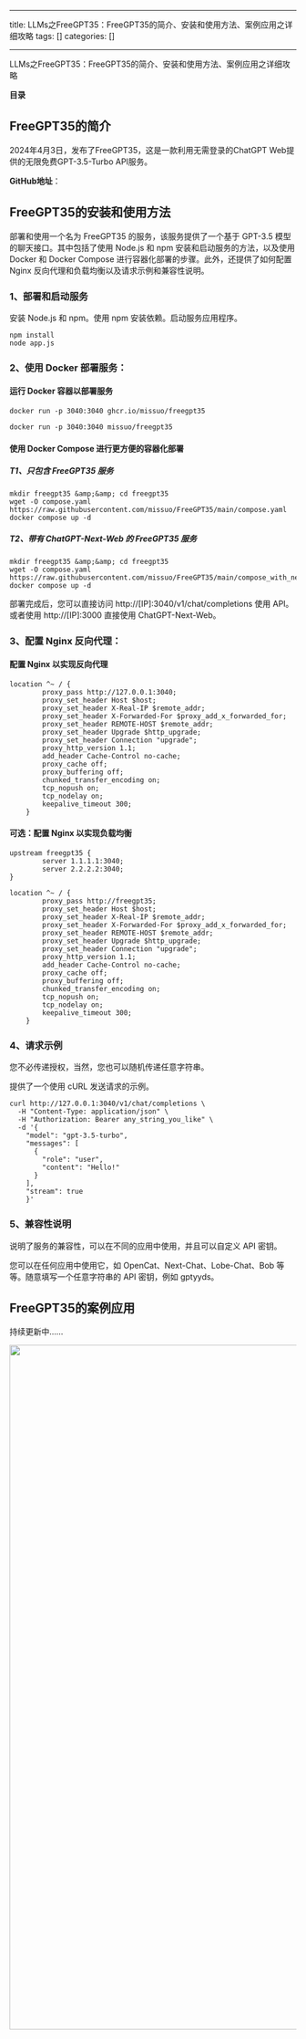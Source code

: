
--- 
title:  LLMs之FreeGPT35：FreeGPT35的简介、安装和使用方法、案例应用之详细攻略 
tags: []
categories: [] 

---
LLMs之FreeGPT35：FreeGPT35的简介、安装和使用方法、案例应用之详细攻略





**目录**





































## **FreeGPT35的简介**

2024年4月3日，发布了FreeGPT35，这是一款利用无需登录的ChatGPT Web提供的无限免费GPT-3.5-Turbo API服务。

**<strong>GitHub地址**</strong>：









## **FreeGPT35的安装和使用方法**

部署和使用一个名为 FreeGPT35 的服务，该服务提供了一个基于 GPT-3.5 模型的聊天接口。其中包括了使用 Node.js 和 npm 安装和启动服务的方法，以及使用 Docker 和 Docker Compose 进行容器化部署的步骤。此外，还提供了如何配置 Nginx 反向代理和负载均衡以及请求示例和兼容性说明。



### **<strong><strong>1、部署和启动服务**</strong></strong>

安装 Node.js 和 npm。使用 npm 安装依赖。启动服务应用程序。

```
npm install
node app.js
```





### **<strong><strong>2、使用 Docker 部署服务：**</strong></strong>

#### **<strong><strong>运行 Docker 容器以部署服务**</strong></strong>

```
docker run -p 3040:3040 ghcr.io/missuo/freegpt35

docker run -p 3040:3040 missuo/freegpt35
```



#### **<strong><strong>使用 Docker Compose 进行更方便的容器化部署**</strong></strong>

##### **<strong><strong>T1、只包含 FreeGPT35 服务**</strong></strong>

```
mkdir freegpt35 &amp;&amp; cd freegpt35
wget -O compose.yaml https://raw.githubusercontent.com/missuo/FreeGPT35/main/compose.yaml
docker compose up -d
```



##### **<strong><strong>T2、带有 ChatGPT-Next-Web 的 FreeGPT35 服务**</strong></strong>

```
mkdir freegpt35 &amp;&amp; cd freegpt35
wget -O compose.yaml https://raw.githubusercontent.com/missuo/FreeGPT35/main/compose_with_next_chat.yaml
docker compose up -d
```



部署完成后，您可以直接访问 http://[IP]:3040/v1/chat/completions 使用 API。或者使用 http://[IP]:3000 直接使用 ChatGPT-Next-Web。





### **<strong><strong>3、配置 Nginx 反向代理：**</strong></strong>

#### **<strong><strong>配置 Nginx 以实现反向代理**</strong></strong>

```
location ^~ / {
        proxy_pass http://127.0.0.1:3040; 
        proxy_set_header Host $host; 
        proxy_set_header X-Real-IP $remote_addr; 
        proxy_set_header X-Forwarded-For $proxy_add_x_forwarded_for; 
        proxy_set_header REMOTE-HOST $remote_addr; 
        proxy_set_header Upgrade $http_upgrade; 
        proxy_set_header Connection "upgrade"; 
        proxy_http_version 1.1; 
        add_header Cache-Control no-cache; 
        proxy_cache off;
        proxy_buffering off;
        chunked_transfer_encoding on;
        tcp_nopush on;
        tcp_nodelay on;
        keepalive_timeout 300;
    }
```



#### **<strong><strong>可选：配置 Nginx 以实现负载均衡**</strong></strong>

```
upstream freegpt35 {
        server 1.1.1.1:3040;
        server 2.2.2.2:3040;
}

location ^~ / {
        proxy_pass http://freegpt35; 
        proxy_set_header Host $host; 
        proxy_set_header X-Real-IP $remote_addr; 
        proxy_set_header X-Forwarded-For $proxy_add_x_forwarded_for; 
        proxy_set_header REMOTE-HOST $remote_addr; 
        proxy_set_header Upgrade $http_upgrade; 
        proxy_set_header Connection "upgrade"; 
        proxy_http_version 1.1; 
        add_header Cache-Control no-cache; 
        proxy_cache off;
        proxy_buffering off;
        chunked_transfer_encoding on;
        tcp_nopush on;
        tcp_nodelay on;
        keepalive_timeout 300;
    }
```





### **<strong><strong>4、请求示例**</strong></strong>

您不必传递授权，当然，您也可以随机传递任意字符串。

提供了一个使用 cURL 发送请求的示例。

```
curl http://127.0.0.1:3040/v1/chat/completions \
  -H "Content-Type: application/json" \
  -H "Authorization: Bearer any_string_you_like" \
  -d '{
    "model": "gpt-3.5-turbo",
    "messages": [
      {
        "role": "user",
        "content": "Hello!"
      }
    ],
    "stream": true
    }'
```





### **<strong><strong>5、兼容性说明**</strong></strong>

说明了服务的兼容性，可以在不同的应用中使用，并且可以自定义 API 密钥。

您可以在任何应用中使用它，如 OpenCat、Next-Chat、Lobe-Chat、Bob 等等。随意填写一个任意字符串的 API 密钥，例如 gptyyds。







## **FreeGPT35的案例应用**

持续更新中……

<img alt="" height="1200" src="https://img-blog.csdnimg.cn/f8175e798c0a4ce1bb7816650d64971d.png" width="1200">




